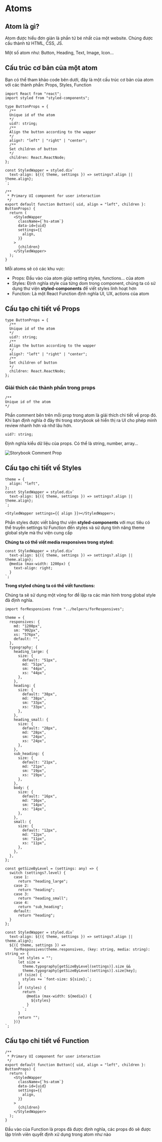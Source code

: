 # Atoms

## Atom là gì?

Atom được hiểu đơn giản là phần tử bé nhất của một website. Chúng được cấu thành từ HTML, CSS, JS.

Một số atom như: Button, Heading, Text, Image, Icon...

## Cấu trúc cơ bản của một atom

Bạn có thể tham khảo code bên dưới, đây là một cấu trúc cơ bản của atom với các thành phần: Props, Styles, Function

```tsx
import React from "react";
import styled from "styled-components";

type ButtonProps = {
  /**
  Unique id of the atom
  */
  uid?: string;
  /**
  Align the button according to the wapper
  */
  align?: "left" | "right" | "center";
  /**
  Set children of button
  */
  children: React.ReactNode;
};

const StyledWapper = styled.div`
  text-align: ${({ theme, settings }) => settings?.align || theme.align};
`;

/**
 * Primary UI component for user interaction
 */
export default function Button({ uid, align = "left", children }: ButtonProps) {
  return (
    <StyledWapper
      className={`hs-atom`}
      data-id={uid}
      settings={{
        align,
      }}
    >
      {children}
    </StyledWapper>
  );
}
```

Mỗi atoms sẽ có các khu vực:

- Props: Đầu vào của atom giúp setting styles, functions... của atom
- Styles: Định nghĩa style của từng dom trong component, chúng ta có sử dụng thư viện **styled-components** để viết styles linh hoạt hơn
- Function: Là một React Function định nghĩa UI, UX, actions của atom

## Cấu tạo chi tiết về Props

```tsx
type ButtonProps = {
  /**
  Unique id of the atom
  */
  uid?: string;
  /**
  Align the button according to the wapper
  */
  align?: "left" | "right" | "center";
  /**
  Set children of button
  */
  children: React.ReactNode;
};
```

### Giải thích các thành phần trong props

```tsx
/**
Unique id of the atom
*/
```

Phần comment bên trên mỗi prop trong atom là giải thích chi tiết về prop đó. Khi bạn định nghĩa ở đây thì trong storybook sẽ hiển thị ra UI cho phép mình review nhanh hơn và nhớ lâu hơn.

```tsx
uid?: string;
```

Định nghĩa kiểu dữ liệu của props. Có thể là string, number, array...

![Storybook Comment Prop](~@/assets/images/storybook-comment-prop.png)

## Cấu tạo chi tiết về Styles

```tsx
theme = {
  align: "left",
};
const StyledWapper = styled.div`
  text-align: ${({ theme, settings }) => settings?.align || theme.align};
`;

<StyledWapper settings={{ align }}></StyledWapper>;
```

Phần styles được viết bằng thư viện **styled-components** với mục tiêu có thể truyền settings từ Function đến styles và sử dụng tính năng theme global style mà thư viện cung cấp

**Chúng ta có thể viết media responsives trong styled:**

```tsx
const StyledWapper = styled.div`
  text-align: ${({ theme, settings }) => settings?.align || theme.align};
  @media (max-width: 1200px) {
    text-align: right;
  }
`;
```

**Trong styled chúng ta có thể viết functions:**

Chúng ta sẽ sử dụng một vòng for để lặp ra các màn hình trong global style đã định nghĩa.

```tsx
import forResponsives from "../helpers/forResponsives";

theme = {
  responsives: {
    md: "1200px",
    sm: "992px",
    xs: "576px",
    default: "",
  },
  typography: {
    heading_large: {
      size: {
        default: "51px",
        md: "51px",
        sm: "44px",
        xs: "44px",
      },
    },
    heading: {
      size: {
        default: "38px",
        md: "38px",
        sm: "33px",
        xs: "33px",
      },
    },
    heading_small: {
      size: {
        default: "28px",
        md: "28px",
        sm: "24px",
        xs: "24px",
      },
    },
    sub_heading: {
      size: {
        default: "21px",
        md: "21px",
        sm: "19px",
        xs: "19px",
      },
    },
    body: {
      size: {
        default: "16px",
        md: "16px",
        sm: "14px",
        xs: "14px",
      },
    },
    small: {
      size: {
        default: "12px",
        md: "12px",
        sm: "11px",
        xs: "11px",
      },
    },
  },
};

const getSizeByLevel = (settings: any) => {
  switch (settings?.level) {
    case 1:
      return "heading_large";
    case 2:
      return "heading";
    case 3:
      return "heading_small";
    case 4:
      return "sub_heading";
    default:
      return "heading";
  }
};

const StyledWapper = styled.div`
  text-align: ${({ theme, settings }) => settings?.align || theme.align};
  ${({ theme, settings }) =>
    forResponsives(theme.responsives, (key: string, media: string): string => {
      let styles = "";
      let size =
        theme.typography[getSizeByLevel(settings)].size &&
        theme.typography[getSizeByLevel(settings)].size[key];
      if (size) {
        styles += `font-size: ${size};`;
      }
      if (styles) {
        return `
          @media (max-width: ${media}) {
            ${styles}
          }
        `;
      }
      return "";
    })}
`;
```

## Cấu tạo chi tiết về Function

```tsx
/**
 * Primary UI component for user interaction
 */
export default function Button({ uid, align = "left", children }: ButtonProps) {
  return (
    <StyledWapper
      className={`hs-atom`}
      data-id={uid}
      settings={{
        align,
      }}
    >
      {children}
    </StyledWapper>
  );
}
```

Đầu vào của Function là props đã được định nghĩa, các props đó sẽ được lập trình viên quyết định xử dụng trong atom như nào
